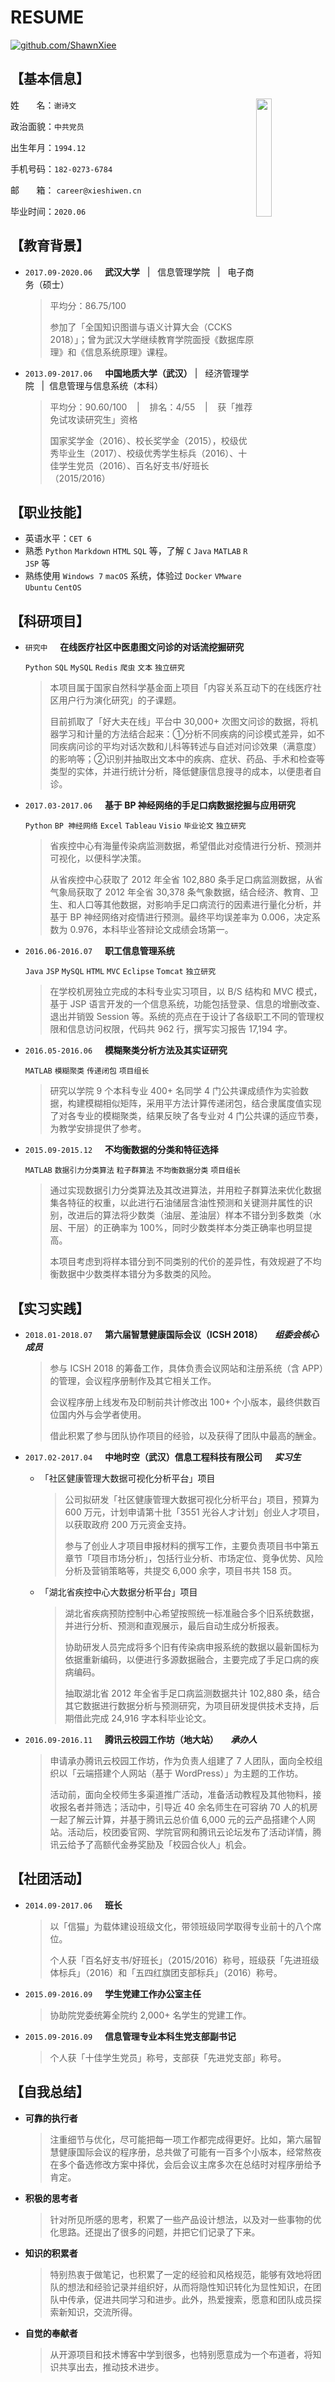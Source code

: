 # RESUME

[![github.com/ShawnXiee](https://img.shields.io/badge/GitHub.com-%2FShawnXiee-brightgreen.svg)](https://github.com/ShawnXiee)

## 【基本信息】

<p><img align="right" src="http://mweb.xieshiwen.cn/1%20cun.jpg" width="22%" /> </p>

姓&nbsp;&nbsp;&nbsp;&nbsp;&nbsp;&nbsp;&nbsp;名：`谢诗文`

政治面貌：`中共党员`

出生年月：`1994.12`

手机号码：`182-0273-6784`

邮&nbsp;&nbsp;&nbsp;&nbsp;&nbsp;&nbsp;&nbsp;箱： `career@xieshiwen.cn`

毕业时间：`2020.06`

## 【教育背景】

- `2017.09-2020.06` &nbsp;&nbsp;&nbsp;&nbsp;**武汉大学** &nbsp;&nbsp;|&nbsp;&nbsp; 信息管理学院 &nbsp;&nbsp;|&nbsp;&nbsp; 电子商务（硕士）

    > 平均分：86.75/100
    > 
    > 参加了「全国知识图谱与语义计算大会（CCKS 2018）」；曾为武汉大学继续教育学院面授《数据库原理》和《信息系统原理》课程。

- `2013.09-2017.06` &nbsp;&nbsp;&nbsp;&nbsp;**中国地质大学（武汉）**&nbsp;|&nbsp;&nbsp;&nbsp;经济管理学院 &nbsp;&nbsp;|&nbsp;&nbsp;信息管理与信息系统（本科）

    > 平均分：90.60/100 &nbsp;&nbsp;&nbsp;|&nbsp;&nbsp;&nbsp;&nbsp;排名：4/55 &nbsp;&nbsp;&nbsp;|&nbsp;&nbsp;&nbsp;&nbsp;获「推荐免试攻读研究生」资格
    > 
    > 国家奖学金（2016）、校长奖学金（2015），校级优秀毕业生（2017）、校级优秀学生标兵（2016）、十佳学生党员（2016）、百名好支书/好班长（2015/2016）

## 【职业技能】

- 英语水平：`CET 6`
- 熟悉 `Python` `Markdown` `HTML` `SQL` 等，了解 `C` `Java` `MATLAB` `R` `JSP` 等
- 熟练使用 `Windows 7` `macOS` 系统，体验过 `Docker` `VMware` `Ubuntu` `CentOS`

## 【科研项目】

- `研究中` &nbsp;&nbsp;&nbsp;&nbsp;**在线医疗社区中医患图文问诊的对话流挖掘研究**

    `Python` `SQL` `MySQL` `Redis` `爬虫` `文本` `独立研究`
    
    > 本项目属于国家自然科学基金面上项目「内容关系互动下的在线医疗社区用户行为演化研究」的子课题。
    > 
    > 目前抓取了「好大夫在线」平台中 30,000+ 次图文问诊的数据，将机器学习和计量的方法结合起来：①分析不同疾病的问诊模式差异，如不同疾病问诊的平均对话次数和儿科等转述与自述对问诊效果（满意度）的影响等；②识别并抽取出文本中的疾病、症状、药品、手术和检查等类型的实体，并进行统计分析，降低健康信息搜寻的成本，以便患者自诊。
    
- `2017.03-2017.06` &nbsp;&nbsp;&nbsp;&nbsp;**基于 BP 神经网络的手足口病数据挖掘与应用研究**

    `Python` `BP 神经网络` `Excel` `Tableau` `Visio` `毕业论文` `独立研究`
    
    > 省疾控中心有海量传染病监测数据，希望借此对疫情进行分析、预测并可视化，以便科学决策。
    > 
    > 从省疾控中心获取了 2012 年全省 102,880 条手足口病监测数据，从省气象局获取了 2012 年全省 30,378 条气象数据，结合经济、教育、卫生、和人口等其他数据，对影响手足口病流行的因素进行量化分析，并基于 BP 神经网络对疫情进行预测。最终平均误差率为 0.006，决定系数为 0.976，本科毕业答辩论文成绩会场第一。

- `2016.06-2016.07` &nbsp;&nbsp;&nbsp;&nbsp;**职工信息管理系统**

    `Java` `JSP` `MySQL` `HTML` `MVC` `Eclipse` `Tomcat` `独立研究`
    
    > 在学校机房独立完成的本科专业实习项目，以 B/S 结构和 MVC 模式，基于 JSP 语言开发的一个信息系统，功能包括登录、信息的增删改查、退出并销毁 Session 等。系统的亮点在于设计了各级职工不同的管理权限和信息访问权限，代码共 962 行，撰写实习报告 17,194 字。

- `2016.05-2016.06` &nbsp;&nbsp;&nbsp;&nbsp;**模糊聚类分析方法及其实证研究**

    `MATLAB` `模糊聚类` `传递闭包` `项目组长`
    
    > 研究以学院 9 个本科专业 400+ 名同学 4 门公共课成绩作为实验数据，构建模糊相似矩阵，采用平方法计算传递闭包，结合隶属度值实现了对各专业的模糊聚类，结果反映了各专业对 4 门公共课的适应节奏，为教学安排提供了参考。

- `2015.09-2015.12` &nbsp;&nbsp;&nbsp;&nbsp;**不均衡数据的分类和特征选择**

    `MATLAB` `数据引力分类算法` `粒子群算法` `不均衡数据分类` `项目组长`

    > 通过实现数据引力分类算法及其改进算法，并用粒子群算法来优化数据集各特征的权重，以此进行石油储层含油性预测和关键测井属性的识别，改进后的算法将少数类（油层、差油层）样本不错分到多数类（水层、干层）的正确率为 100%，同时少数类样本分类正确率也明显提高。
    > 
    > 本项目考虑到将样本错分到不同类别的代价的差异性，有效规避了不均衡数据中少数类样本错分为多数类的风险。

## 【实习实践】

- `2018.01-2018.07` &nbsp;&nbsp;&nbsp;&nbsp;**第六届智慧健康国际会议（ICSH 2018）** &nbsp;&nbsp;&nbsp;&nbsp;***组委会核心成员***

    > 参与 ICSH 2018 的筹备工作，具体负责会议网站和注册系统（含 APP）的管理，会议程序册制作及其它相关工作。
    > 
    > 会议程序册上线发布及印制前共计修改出 100+ 个小版本，最终供数百位国内外与会学者使用。
    > 
    > 借此积累了参与团队协作项目的经验，以及获得了团队中最高的酬金。

- `2017.02-2017.04` &nbsp;&nbsp;&nbsp;&nbsp;**中地时空（武汉）信息工程科技有限公司** &nbsp;&nbsp;&nbsp;&nbsp;***实习生***

    - 「社区健康管理大数据可视化分析平台」项目

        > 公司拟研发「社区健康管理大数据可视化分析平台」项目，预算为 600 万元，计划申请第十批「3551 光谷人才计划」创业人才项目，以获取政府 200 万元资金支持。
        > 
        > 参与了创业人才项目申报材料的撰写工作，主要负责项目书中第五章节「项目市场分析」，包括行业分析、市场定位、竞争优势、风险分析及营销策略等，共提交 6,000 余字，项目书共 158 页。
    
    - 「湖北省疾控中心大数据分析平台」项目
    
        > 湖北省疾病预防控制中心希望按照统一标准融合多个旧系统数据，并进行分析、预测和直观展示，最后自动生成分析报表。
        > 
        > 协助研发人员完成将多个旧有传染病申报系统的数据以最新国标为依据重新编码，以便进行多源数据融合，主要完成了手足口病的疾病编码。
        > 
        > 抽取湖北省 2012 年全省手足口病监测数据共计 102,880 条，结合其它数据进行数据分析与预测研究，为项目研发提供技术支持，后期借此完成 24,916 字本科毕业论文。
    
- `2016.09-2016.11` &nbsp;&nbsp;&nbsp;&nbsp;**腾讯云校园工作坊（地大站）** &nbsp;&nbsp;&nbsp;&nbsp;***承办人***
    
    > 申请承办腾讯云校园工作坊，作为负责人组建了 7 人团队，面向全校组织以「云端搭建个人网站（基于 WordPress）」为主题的工作坊。
    > 
    > 活动前，面向全校师生多渠道推广活动，准备活动教程及其他物料，接收报名者并筛选；活动中，引导近 40 余名师生在可容纳 70 人的机房一起了解云计算，并基于腾讯云总价值 6,000 元的云产品搭建个人网站。活动后，校团委官网、学院官网和腾讯云论坛发布了活动详情，腾讯云给予了高额代金券奖励及「校园合伙人」机会。

## 【社团活动】

- `2014.09-2017.06` &nbsp;&nbsp;&nbsp;&nbsp;**班长**

    > 以「信猫」为载体建设班级文化，带领班级同学取得专业前十的八个席位。
    > 
    > 个人获「百名好支书/好班长」（2015/2016）称号，班级获「先进班级体标兵」（2016）和「五四红旗团支部标兵」（2016）称号。

- `2015.09-2016.09` &nbsp;&nbsp;&nbsp;&nbsp;**学生党建工作办公室主任**

    > 协助院党委统筹全院约 2,000+ 名学生的党建工作。

- `2015.09-2016.09` &nbsp;&nbsp;&nbsp;&nbsp;**信息管理专业本科生党支部副书记** 

    > 个人获「十佳学生党员」称号，支部获「先进党支部」称号。

## 【自我总结】

- **可靠的执行者**

    > 注重细节与优化，尽可能把每一项工作都完成得更好。比如，第六届智慧健康国际会议的程序册，总共做了可能有一百多个小版本，经常熬夜在多个备选修改方案中择优，会后会议主席多次在总结时对程序册给予肯定。

- **积极的思考者**

    > 针对所见所感的思考，积累了一些产品设计想法，以及对一些事物的优化思路。还提出了很多的问题，并把它们记录了下来。

- **知识的积累者**

    > 特别热衷于做笔记，也积累了一定的经验和风格规范，能够有效地将团队的想法和经验记录并组织好，从而将隐性知识转化为显性知识，在团队中传承，促进共同学习和进步。此外，热爱搜索，愿意和团队成员探索新知识，交流所得。

- **自觉的奉献者**

    > 从开源项目和技术博客中学到很多，也特别愿意成为一个布道者，将知识共享出去，推动技术进步。
